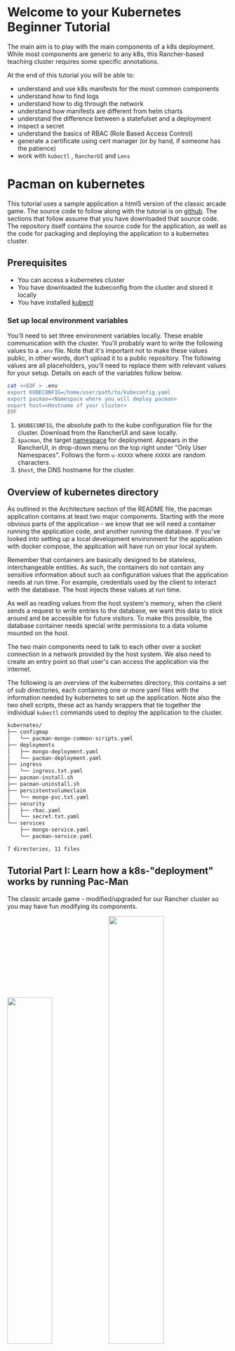 # Welcome to your Kubernetes Beginner Tutorial
The main aim is to play with the main components of a k8s deployment.
While most components are generic to any k8s, this Rancher-based teaching cluster
requires some specific annotations.

At the end of this tutorial you will be able to:
* understand and use k8s manifests for the most common components
* understand how to find logs
* understand how to dig through the network
* understand how manifests are different from helm charts
* understand the difference between a statefulset and a deployment 
* inspect a secret
* understand the basics of RBAC (Role Based Access Control)
* generate a certificate using cert manager (or by hand, if someone has the patience)
* work with `kubectl` , `RancherUI` and `Lens` 

# Pacman on kubernetes

This tutorial uses a sample application a html5 version of the classic arcade
game. The source code to follow along with the tutorial is on 
[github](https://github.com/AustrianDataLAB/pacman). The sections that follow
assume that you have downloaded that source code. The repository itself contains
the source code for the application, as well as the code for packaging and
deploying the application to a kubernetes cluster.

## Prerequisites

+ You can access a kubernetes cluster
+ You have downloaded the kubeconfig from the cluster and stored it locally
+ You have installed [kubectl](https://kubernetes.io/docs/tasks/tools/) 

### Set up local environment variables 

You'll need to set three environment variables locally. These enable
communication with the cluster. You'll probably want to write the following 
values to a `.env` file. Note that it's important not to make these values public, 
in other words, don't upload it to a public repository. The following values are all
placeholders, you'll need to replace them with relevant values for your setup.
Details on each of the variables follow below.

```bash
cat <<EOF > .env
export KUBECONFIG=/home/user/path/to/kubeconfig.yaml
export pacman=<Namespace where you will deploy pacman>
export host=<Hostname of your cluster>
EOF
```

1. `$KUBECONFIG`, the absolute path to the kube configuration file for the cluster.
   Download from the RancherUI and save locally.
2. `$pacman`, the target [namespace](https://kubernetes.io/docs/concepts/overview/working-with-objects/namespaces/)
   for deployment. Appears in the RancherUI, in drop-down menu
   on the top right under "Only User Namespaces". Follows the form `u-XXXXX`
   where `XXXXX` are random characters.
3. `$host`, the DNS hostname for the cluster.

## Overview of kubernetes directory 

As outlined in the Architecture section of the README file, the pacman
application contains at least two major components. Starting with the more 
obvious parts of the application - we know that we will need a container running the
application code, and another running the database. If you've looked into
setting up a local development environment for the application with docker
compose, the application will have run on your local system. 

Remember that containers are basically designed to be stateless, interchangeable 
entities. As such, the containers do not contain any sensitive information about
such as configuration values that the application needs at run time. For example,
credentials used by the client to interact with the database. The host injects
these values at run time. 

As well as reading values from the host system's memory, when the client sends
a request to write entries to the database, we want this data to stick around 
and be accessible for future visitors. To make this possible, the database 
container needs special write permissions to a data volume mounted on the host.

The two main components need to talk to each other over a socket connection in a
network provided by the host system. We also need to create an entry point so
that user's can access the application via the internet.

The following is an overview of the kubernetes directory, this contains a set of
sub directories, each containing one or more yaml files with the information
needed by kubernetes to set up the application. Note also the two shell
scripts, these act as handy wrappers that tie together the individual `kubectl` 
commands used to deploy the application to the cluster. 

```sh
kubernetes/
├── configmap
│   └── pacman-mongo-common-scripts.yaml
├── deployments
│   ├── mongo-deployment.yaml
│   └── pacman-deployment.yaml
├── ingress
│   └── ingress.txt.yaml
├── pacman-install.sh
├── pacman-uninstall.sh
├── persistentvolumeclaim
│   └── mongo-pvc.txt.yaml
├── security
│   ├── rbac.yaml
│   └── secret.txt.yaml
└── services
    ├── mongo-service.yaml
    └── pacman-service.yaml

7 directories, 11 files
```


## Tutorial Part I: Learn how a k8s-"deployment" works by running Pac-Man 

The classic arcade game - modified/upgraded for our Rancher cluster so you may have fun modifying its components.

<p float="left">
<img src="https://raw.githubusercontent.com/AustrianDataLAB/img/main/PacMan-1.png" width=45% height=45%>
<img src="https://raw.githubusercontent.com/AustrianDataLAB/img/main/PacMan-Game.png" width=50% height=50%>
</p>

See the original application: https://vzilla.co.uk/vzilla-blog/building-the-home-lab-kubernetes-playground-part-9

## Deployment

The main tool used to deploy and manage applications on kubernetes is the command
line interface `kubectl`, see the [documentation](https://kubectl.docs.kubernetes.io/)
for more info related to installing the tool and getting up to speed with basic
commands.

As mentioned in the preceding paragraphs, we're using a shell script to deploy
our application. This script contains basically two steps: 
1) It uses the `envsubst` command to populate templates using environment variables
2) It runs `kubectl apply -n <namespace> -f <path/to-resource.yaml>` for each
resource that we have defined.

### configmap

A configmap may contain any information that you want to mount into the environment 
of the container at run time. This can be configuration data for the application, 
environment variables to set, or specific files.

The configmap directory contains three scripts that we want to use to
while the containers are running. Processes running in the mongodb container
will execute these scripts as `liveness`, `readiness` and `startup` probes,
respectively.


### deployments

The deployments directory contains two yaml files, each describing a core
component of our application: the pacman and mongodb containers. 

### ingress

The ingress directory contains a template for our ingress file. At line 7 in the
`pacman-install.sh` executes the `envsubst` program. This command substitutes 
variables with values from the environment to create a coherent ingress configuration. 

For a general introduction to what an ingress is and what it does, see the [kubernetes
documentation](https://kubernetes.io/docs/concepts/services-networking/ingress/).
For more specific info about to the ingress controller installed on our cluster, 
see the [nginx ingress docs](https://kubernetes.github.io/ingress-nginx/)

### persistentvolumeClaim 

The persistentvolumeClaim directory has a single resource definition aimed at
telling the cluster to provision some storage use by the database container. 

### security 

The security directory contains some encrypted secrets that our application will
use. Note that this example uses open encryption (anyone with openssl or a
similar encryption tool can read the plain text values they hide). In a real
production application, you would not upload secrets like this to a public git
repository. Instead, you would use something called sealed-secrets to further
control access to the hidden values.

The rbac resource definition is not pertinent to our discussion.

### services 

The services directory specifies the services that we wish to expose within the
namespace where we are deploying the application. These services provide the
specification for the sockets over which the application can talk to the
database. Further more, they provide information about the socket that the nginx 
controller will use to direct requests to the front end of the application.


## Install 

Make the script executable, source the environment file and run the script.

```bash
chmod +x pacman-install.sh
source .env
./pacman-install.sh
```

## Uninstall 

Run file `./pacman-uninstall.sh`. This will delete all objects created by `./pacman-install.sh`
It does so by running `kubectl delete -n <namespace> -f <path/to-resource>` for
each resource.

Run `./pacman-uninstall.sh keeppvc`. This will delete all objects except for 
the pacman namespace and the persistent volume claim. You can use this to persist MongoDB 
data by installing, playing a game and recording a high score, then uninstalling 
with the `keeppvc` argument. You can then run the installation again and the high score will persist.

# Exercises

Before adding the ingress/cert, make sure you understand what that does and that 
you know how to keep your certificate 'safe' consult the 
[cert-manager documentation](https://cert-manager.io/docs/) for more info.

## Task 1: lets add ingress and a certificate
Your Mission, if you choose to accept it: 

Expose your service to the internet and use a TLS certificate.

## Task 2: follow the network traffic
Your Mission, if you choose to accept it: 

Understand what network connections are in place. How is communication between
components happening?
HINT: use hubble (HINT: not the telescope).

## Task 3: Scan and Upgrade: Know what is inside
Your Mission, if you choose to accept it: 

Scan the deployment and upgrade everything.
 

## Task 4: make this better by adding a network policy
Your Mission, if you choose to accept it:

Give it as little permissions as possible, for example: make a policy that restricts communication to 
a single channel between the pacman-pod to talk to the mongo-service.

You can test this by installing mongo-express (a common UI for mongo-db) and trying to connect to the 
mongo-db, before and after your policy is in place. Make sure you understand when the UI can connect,
and when it cannot. Also use hubble to debug.

````bash
helm repo add cowboysysop https://cowboysysop.github.io/charts/
helm install mongo-express cowboysysop/mongo-express -n $pacman --set mongodbServer=mongo --kubeconfig ~/Downloads/local-2.yaml
````

TODO: set the authentication in mongo-express properly

## Using Helm to install
First, make sure you uninstalled everything.

Six possible ways to install a helm chart exist. The [helm docs](https://helm.sh/docs/helm/helm_install/)
describe each in detail.

### Bare bones helm 

It's common to create a specific directory to house the helm charts within your,
this is typically a directory titled `charts` or `Charts` in the top level
directory of the repository that houses your code and tests.

From the top level of your repository: 
```bash
helm create charts/pacman-custom
```

The `helm create` command creates a directory and populates it with files
according to a standardized structure. Again, you can read about the [helm
create](https://helm.sh/docs/helm/helm_create/) command in the helm
documentation.

For the purposes of our pacman application, it's instructive to read
[this blog post](https://veducate.co.uk/how-to-create-helm-chart/).
This documents how the author created the original helm chart.

Once you've added the necessary files and values to the chart, it's time to
package the chart. This involves creating an archive that is later used to deploy
the chart onto the cluster.

```bash
helm package charts/pacman-custom -d charts
```

This should result in the archive `charts/pacman-custom-0.1.0.tgz`. 
install this archive to the cluster. The following assumes that
you are using the same environment variables established in the preceding
sections. The `-n` flag is shorthand for `namespace` the variable `$pacman`
references a specific namespace on the cluster.

It's illustrative to tell helm to do a "dry run" of the installation first.

```bash
helm install pacman-custom charts/pacman-custom-0.1.0.tgz -n $pacman --dry-run
```

If the output is satisfactory, you can install the chart to the cluster
with the following command:
```bash
helm install pacman-custom charts/pacman-custom-0.1.0.tgz -n $pacman
```

To uninstall the chart, you can use the following command:
```bash
helm uninstall pacman-custom -n $pacman 
```
